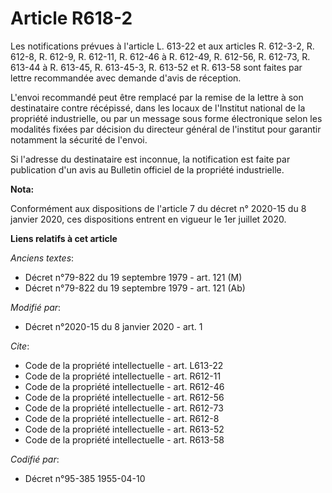 # Article R618-2

Les notifications prévues à l'article L. 613-22 et aux articles R. 612-3-2, R. 612-8, R. 612-9, R. 612-11, R. 612-46 à R.
612-49, R. 612-56, 
R. 612-73, R. 613-44 à R. 613-45, R. 613-45-3, R. 613-52 et R. 613-58 sont faites par lettre recommandée avec demande d'avis
de réception.

L'envoi recommandé peut être remplacé par la remise de la lettre à son destinataire contre récépissé, dans les locaux de
l'Institut national de la propriété industrielle, ou par un message sous forme électronique selon les modalités fixées par
décision du directeur général de l'institut pour garantir notamment la sécurité de l'envoi.

Si l'adresse du destinataire est inconnue, la notification est faite par publication d'un avis au Bulletin officiel de la
propriété industrielle.

**Nota:**

Conformément aux dispositions de l'article 7 du décret n° 2020-15 du 8 janvier 2020, ces dispositions entrent en vigueur le
1er juillet 2020.

**Liens relatifs à cet article**

_Anciens textes_:

  - Décret n°79-822 du 19 septembre 1979 - art. 121 (M)
  - Décret n°79-822 du 19 septembre 1979 - art. 121 (Ab)

_Modifié par_:

  - Décret n°2020-15 du 8 janvier 2020 - art. 1

_Cite_:

  - Code de la propriété intellectuelle - art. L613-22
  - Code de la propriété intellectuelle - art. R612-11
  - Code de la propriété intellectuelle - art. R612-46
  - Code de la propriété intellectuelle - art. R612-56
  - Code de la propriété intellectuelle - art. R612-73
  - Code de la propriété intellectuelle - art. R612-8
  - Code de la propriété intellectuelle - art. R613-52
  - Code de la propriété intellectuelle - art. R613-58

_Codifié par_:

  - Décret n°95-385 1955-04-10
